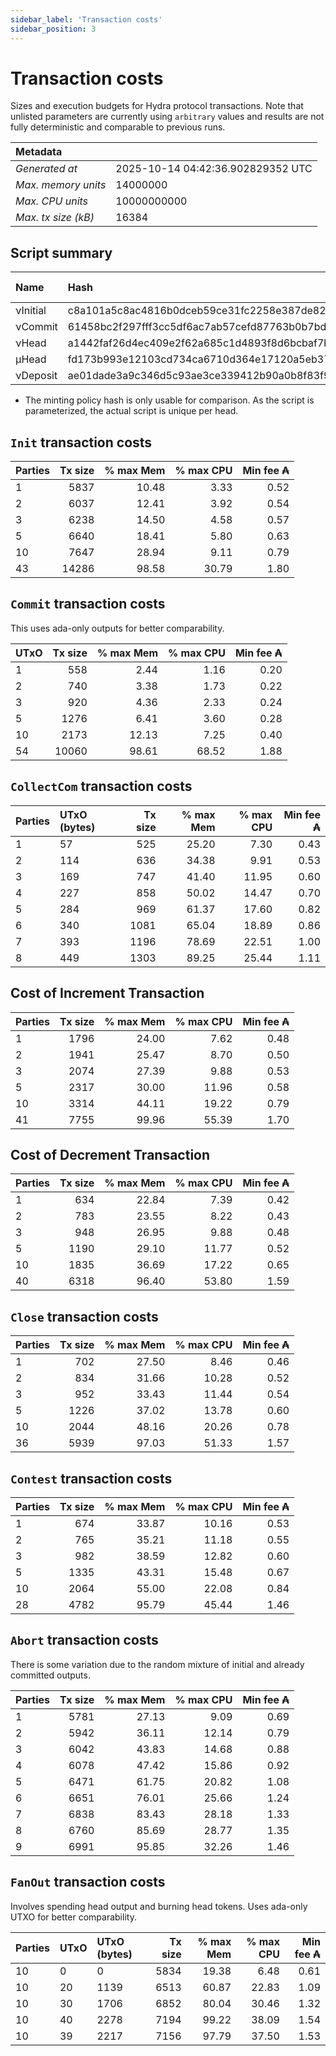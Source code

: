 ```yaml
--- 
sidebar_label: 'Transaction costs' 
sidebar_position: 3 
--- 
```


# Transaction costs 

Sizes and execution budgets for Hydra protocol transactions. Note that unlisted parameters are currently using `arbitrary` values and results are not fully deterministic and comparable to previous runs.

| Metadata | |
| :--- | :--- |
| _Generated at_ | 2025-10-14 04:42:36.902829352 UTC |
| _Max. memory units_ | 14000000 |
| _Max. CPU units_ | 10000000000 |
| _Max. tx size (kB)_ | 16384 |

## Script summary

| Name   | Hash | Size (Bytes) 
| :----- | :--- | -----------: 
| νInitial | c8a101a5c8ac4816b0dceb59ce31fc2258e387de828f02961d2f2045 | 2652 | 
| νCommit | 61458bc2f297fff3cc5df6ac7ab57cefd87763b0b7bd722146a1035c | 685 | 
| νHead | a1442faf26d4ec409e2f62a685c1d4893f8d6bcbaf7bcb59d6fa1340 | 14599 | 
| μHead | fd173b993e12103cd734ca6710d364e17120a5eb37a224c64ab2b188* | 5284 | 
| νDeposit | ae01dade3a9c346d5c93ae3ce339412b90a0b8f83f94ec6baa24e30c | 1102 | 

* The minting policy hash is only usable for comparison. As the script is parameterized, the actual script is unique per head.

## `Init` transaction costs

| Parties | Tx size | % max Mem | % max CPU | Min fee ₳ |
| :------ | ------: | --------: | --------: | --------: |
| 1| 5837 | 10.48 | 3.33 | 0.52 |
| 2| 6037 | 12.41 | 3.92 | 0.54 |
| 3| 6238 | 14.50 | 4.58 | 0.57 |
| 5| 6640 | 18.41 | 5.80 | 0.63 |
| 10| 7647 | 28.94 | 9.11 | 0.79 |
| 43| 14286 | 98.58 | 30.79 | 1.80 |


## `Commit` transaction costs
 This uses ada-only outputs for better comparability.

| UTxO | Tx size | % max Mem | % max CPU | Min fee ₳ |
| :--- | ------: | --------: | --------: | --------: |
| 1| 558 | 2.44 | 1.16 | 0.20 |
| 2| 740 | 3.38 | 1.73 | 0.22 |
| 3| 920 | 4.36 | 2.33 | 0.24 |
| 5| 1276 | 6.41 | 3.60 | 0.28 |
| 10| 2173 | 12.13 | 7.25 | 0.40 |
| 54| 10060 | 98.61 | 68.52 | 1.88 |


## `CollectCom` transaction costs

| Parties | UTxO (bytes) |Tx size | % max Mem | % max CPU | Min fee ₳ |
| :------ | :----------- |------: | --------: | --------: | --------: |
| 1 | 57 | 525 | 25.20 | 7.30 | 0.43 |
| 2 | 114 | 636 | 34.38 | 9.91 | 0.53 |
| 3 | 169 | 747 | 41.40 | 11.95 | 0.60 |
| 4 | 227 | 858 | 50.02 | 14.47 | 0.70 |
| 5 | 284 | 969 | 61.37 | 17.60 | 0.82 |
| 6 | 340 | 1081 | 65.04 | 18.89 | 0.86 |
| 7 | 393 | 1196 | 78.69 | 22.51 | 1.00 |
| 8 | 449 | 1303 | 89.25 | 25.44 | 1.11 |


## Cost of Increment Transaction

| Parties | Tx size | % max Mem | % max CPU | Min fee ₳ |
| :------ | ------: | --------: | --------: | --------: |
| 1| 1796 | 24.00 | 7.62 | 0.48 |
| 2| 1941 | 25.47 | 8.70 | 0.50 |
| 3| 2074 | 27.39 | 9.88 | 0.53 |
| 5| 2317 | 30.00 | 11.96 | 0.58 |
| 10| 3314 | 44.11 | 19.22 | 0.79 |
| 41| 7755 | 99.96 | 55.39 | 1.70 |


## Cost of Decrement Transaction

| Parties | Tx size | % max Mem | % max CPU | Min fee ₳ |
| :------ | ------: | --------: | --------: | --------: |
| 1| 634 | 22.84 | 7.39 | 0.42 |
| 2| 783 | 23.55 | 8.22 | 0.43 |
| 3| 948 | 26.95 | 9.88 | 0.48 |
| 5| 1190 | 29.10 | 11.77 | 0.52 |
| 10| 1835 | 36.69 | 17.22 | 0.65 |
| 40| 6318 | 96.40 | 53.80 | 1.59 |


## `Close` transaction costs

| Parties | Tx size | % max Mem | % max CPU | Min fee ₳ |
| :------ | ------: | --------: | --------: | --------: |
| 1| 702 | 27.50 | 8.46 | 0.46 |
| 2| 834 | 31.66 | 10.28 | 0.52 |
| 3| 952 | 33.43 | 11.44 | 0.54 |
| 5| 1226 | 37.02 | 13.78 | 0.60 |
| 10| 2044 | 48.16 | 20.26 | 0.78 |
| 36| 5939 | 97.03 | 51.33 | 1.57 |


## `Contest` transaction costs

| Parties | Tx size | % max Mem | % max CPU | Min fee ₳ |
| :------ | ------: | --------: | --------: | --------: |
| 1| 674 | 33.87 | 10.16 | 0.53 |
| 2| 765 | 35.21 | 11.18 | 0.55 |
| 3| 982 | 38.59 | 12.82 | 0.60 |
| 5| 1335 | 43.31 | 15.48 | 0.67 |
| 10| 2064 | 55.00 | 22.08 | 0.84 |
| 28| 4782 | 95.79 | 45.44 | 1.46 |


## `Abort` transaction costs
There is some variation due to the random mixture of initial and already committed outputs.

| Parties | Tx size | % max Mem | % max CPU | Min fee ₳ |
| :------ | ------: | --------: | --------: | --------: |
| 1| 5781 | 27.13 | 9.09 | 0.69 |
| 2| 5942 | 36.11 | 12.14 | 0.79 |
| 3| 6042 | 43.83 | 14.68 | 0.88 |
| 4| 6078 | 47.42 | 15.86 | 0.92 |
| 5| 6471 | 61.75 | 20.82 | 1.08 |
| 6| 6651 | 76.01 | 25.66 | 1.24 |
| 7| 6838 | 83.43 | 28.18 | 1.33 |
| 8| 6760 | 85.69 | 28.77 | 1.35 |
| 9| 6991 | 95.85 | 32.26 | 1.46 |


## `FanOut` transaction costs
Involves spending head output and burning head tokens. Uses ada-only UTXO for better comparability.

| Parties | UTxO  | UTxO (bytes) | Tx size | % max Mem | % max CPU | Min fee ₳ |
| :------ | :---- | :----------- | ------: | --------: | --------: | --------: |
| 10 | 0 | 0 | 5834 | 19.38 | 6.48 | 0.61 |
| 10 | 20 | 1139 | 6513 | 60.87 | 22.83 | 1.09 |
| 10 | 30 | 1706 | 6852 | 80.04 | 30.46 | 1.32 |
| 10 | 40 | 2278 | 7194 | 99.22 | 38.09 | 1.54 |
| 10 | 39 | 2217 | 7156 | 97.79 | 37.50 | 1.53 |

